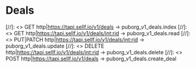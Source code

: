 # <a name="deals"></a>Deals

[//]: <> GET http|https://tapi.sellf.io/v1/deals -> puborg_v1_deals.index
[//]: <> GET http|https://tapi.sellf.io/v1/deals/<int:rid> -> puborg_v1_deals.read
[//]: <> PUT|PATCH http|https://tapi.sellf.io/v1/deals/<int:rid> -> puborg_v1_deals.update
[//]: <> DELETE http|https://tapi.sellf.io/v1/deals/<int:rid> -> puborg_v1_deals.delete
[//]: <> POST http|https://tapi.sellf.io/v1/deals -> puborg_v1_deals.create_deal
